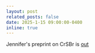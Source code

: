 ```yaml
---
layout: post
related_posts: false
date: 2025-1-15 09:00:00-0400
inline: true
---
```


Jennifer's preprint on CrSBr is [out](/publications/#sears2025observation)
